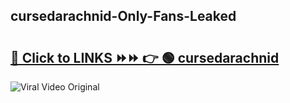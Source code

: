 
 ## cursedarachnid-Only-Fans-Leaked

# <h2><a href="https://clipsfans.com/cursedarachnid&ref=git">🔗 Click to LINKS ⏩⏩ 👉 🟢 cursedarachnid </a></h2>

<a href="https://clipsfans.com/cursedarachnid&ref=git" rel="nofollow" data-target="animated-image.originalLink"><img src="https://i.ibb.co.com/xMMVF88/686577567.gif" alt="Viral Video Original" style="max-width: 100%; display: inline-block;" data-target="animated-image.originalImage"></a>
